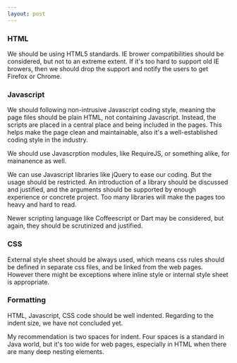 ```yaml
---
layout: post
---
```

### HTML

We should be using HTML5 standards. IE brower compatibilities should
be considered, but not to an extreme extent. If it's too hard to
support old IE browers, then we should drop the support and notify the
users to get Firefox or Chrome.

<!--more-->

### Javascript

We should following non-intrusive Javascript coding style, meaning the
page files should be plain HTML, not containing Javascript. Instead,
the scripts are placed in a central place and being included in the
pages. This helps make the page clean and maintainable, also it's a
well-established coding style in the industry.

We should use Javascrption modules, like RequireJS, or something
alike, for mainanence as well.

We can use Javascript libraries like jQuery to ease our coding. But
the usage should be restricted. An introduction of a library should be
discussed and justified, and the arguments should be supported by
enough experience or concrete project. Too many libraries will make
the pages too heavy and hard to read.

Newer scripting language like Coffeescript or Dart may be considered,
but again, they should be scrutinized and justified.

### CSS

External style sheet should be always used, which means css rules
should be defined in separate css files, and be linked from the web
pages. However there might be exceptions where inline style or
internal style sheet is appropriate.

### Formatting

HTML, Javascript, CSS code should be well indented. Regarding to the
indent size, we have not concluded yet.

My recommendation is two spaces for indent. Four spaces is a standard
in Java world, but it's too wide for web pages, especially in HTML
when there are many deep nesting elements.